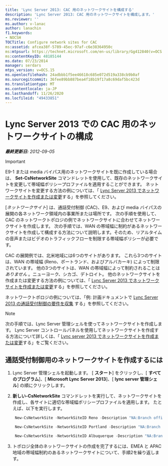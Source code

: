 ```yaml
---
title: 'Lync Server 2013: CAC 用のネットワークサイトを構成する'
description: 'Lync Server 2013: CAC 用のネットワークサイトを構成します。'
ms.reviewer: ''
ms.author: v-lanac
author: lanachin
f1.keywords:
- NOCSH
TOCTitle: Configure network sites for CAC
ms:assetid: afcea38f-5789-45ec-97af-c6e38364950c
ms:mtpsurl: https://technet.microsoft.com/en-us/library/Gg412840(v=OCS.15)
ms:contentKeyID: 48185144
ms.date: 07/23/2014
manager: serdars
mtps_version: v=OCS.15
ms.openlocfilehash: 24adbbb1f5ee46618c685e072d519a338cb9b0af
ms.sourcegitcommit: 36fee89bb887bea4f18b19f17a8c69daf5bc423d
ms.translationtype: MT
ms.contentlocale: ja-JP
ms.lasthandoff: 11/26/2020
ms.locfileid: "49433851"
---
```

# <a name="configure-network-sites-for-cac-in-lync-server-2013"></a>Lync Server 2013 での CAC 用のネットワークサイトの構成

<div data-xmlns="http://www.w3.org/1999/xhtml">

<div class="topic" data-xmlns="http://www.w3.org/1999/xhtml" data-msxsl="urn:schemas-microsoft-com:xslt" data-cs="https://msdn.microsoft.com/">

<div data-asp="https://msdn2.microsoft.com/asp">



</div>

<div id="mainSection">

<div id="mainBody">

<span> </span>

_**最終更新日:** 2012-09-05_

<div class=" ">


> [!IMPORTANT]  
> E9-1 または media バイパス用のネットワークサイトを既に作成している場合は、 <STRONG>Set-CsNetworkSite</STRONG> コマンドレットを使用して、既存のネットワークサイトを変更して帯域幅ポリシープロファイルを適用することができます。 ネットワークサイトを変更する方法の例については、「 <A href="lync-server-2013-create-or-modify-a-network-site.md">Lync Server 2013 でネットワークサイトを作成または変更</A>する」を参照してください。



</div>

[*ネットワークサイト*] は、通話受付制御 (CAC)、E9、および media バイパスの展開の各ネットワーク領域内の事業所または場所です。 次の手順を使用して、CAC のネットワークトポロジの例でネットワークサイトに合わせてネットワークサイトを作成します。 次の手順では、WAN の帯域幅に制約があるネットワークサイトを作成して構成する方法について説明します。そのため、リアルタイムの音声またはビデオのトラフィックフローを制限する帯域幅ポリシーが必要です。

CAC の展開例では、北米地域には6つのサイトがあります。 これら3つのサイトは、WAN の帯域幅 (Reno、ポートランド、およびアルバカーキ) によって制限されています。 他の3つのサイトは、WAN の帯域幅によって制約されることは *ありません* 。ニューヨーク、シカゴ、デトロイト。 他のネットワークサイトを作成または変更する方法の例については、「 [Lync Server 2013 でネットワークサイトを作成または変更](lync-server-2013-create-or-modify-a-network-site.md)する」を参照してください。

ネットワークトポロジの例については、「例: 計画ドキュメントで [Lync Server 2013 の通話受付制御の要件を収集](lync-server-2013-example-of-gathering-your-requirements-for-call-admission-control.md) する」を参照してください。

<div class=" ">


> [!NOTE]  
> 次の手順では、Lync Server 管理シェルを使ってネットワークサイトを作成します。 Lync Server コントロールパネルを使用してネットワークサイトを作成する方法について詳しくは、「 <A href="lync-server-2013-create-or-modify-a-network-site.md">Lync server 2013 でネットワークサイトを作成または変更</A>する」をご覧ください。



</div>

<div>

## <a name="to-create-network-sites-for-call-admission-control"></a>通話受付制御用のネットワークサイトを作成するには

1.  Lync Server 管理シェルを起動します。 [ **スタート**] をクリックし、[ **すべてのプログラム**]、[ **Microsoft Lync Server 2013**]、[ **lync server 管理シェル**] の順にクリックします。

2.  **新しい-CsNetworkSite** コマンドレットを実行して、ネットワークサイトを作成し、各サイトに適切な帯域幅ポリシープロファイルを適用します。 たとえば、以下を実行します。
    
       ```powershell
        New-CsNetworkSite -NetworkSiteID Reno -Description "NA:Branch office for sales force" -NetworkRegionID NorthAmerica -BWPolicyProfileID 10MB_Link
       ```
    
       ```powershell
        New-CsNetworkSite -NetworkSiteID Portland -Description "NA:Branch office for marketing force" -NetworkRegionID NorthAmerica -BWPolicyProfileID 5MB_Link
       ```
    
       ```powershell
        New-CsNetworkSite -NetworkSiteID Albuquerque -Description "NA:Branch office for SouthWest sales" -NetworkRegionID EMEA -BWPolicyProfileID 10MB_Link
       ```

3.  トポロジ全体のネットワークサイトの作成を完了するには、EMEA と APAC 地域の帯域幅制約のあるネットワークサイトについて、手順2を繰り返します。

</div>

</div>

<span> </span>

</div>

</div>

</div>

